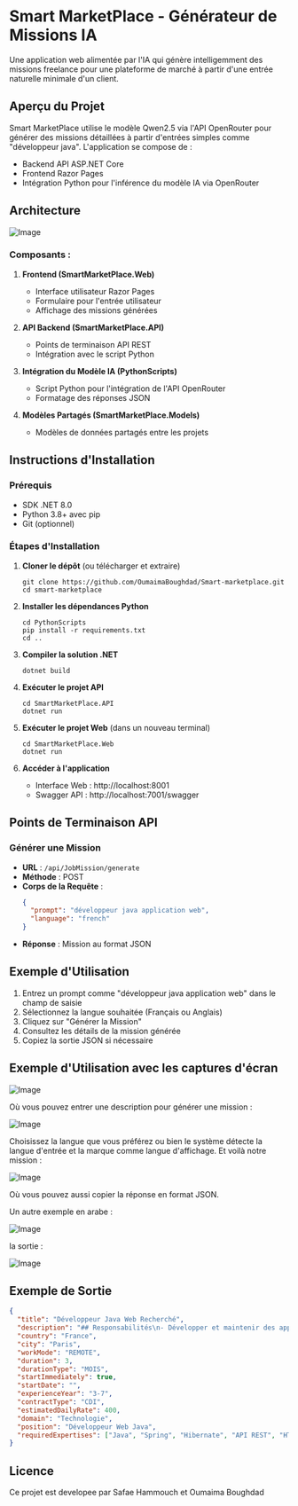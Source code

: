 # Smart MarketPlace - Générateur de Missions IA

Une application web alimentée par l'IA qui génère intelligemment des missions freelance pour une plateforme de marché à partir d'une entrée naturelle minimale d'un client.

## Aperçu du Projet

Smart MarketPlace utilise le modèle Qwen2.5 via l'API OpenRouter pour générer des missions détaillées à partir d'entrées simples comme "développeur java". L'application se compose de :

- Backend API ASP.NET Core
- Frontend Razor Pages
- Intégration Python pour l'inférence du modèle IA via OpenRouter

## Architecture

![Image](https://github.com/user-attachments/assets/8390e395-2916-40f0-9ab6-72fe9fbb3e7b)

### Composants :

1. **Frontend (SmartMarketPlace.Web)**
   - Interface utilisateur Razor Pages
   - Formulaire pour l'entrée utilisateur
   - Affichage des missions générées

2. **API Backend (SmartMarketPlace.API)**
   - Points de terminaison API REST
   - Intégration avec le script Python

3. **Intégration du Modèle IA (PythonScripts)**
   - Script Python pour l'intégration de l'API OpenRouter
   - Formatage des réponses JSON

4. **Modèles Partagés (SmartMarketPlace.Models)**
   - Modèles de données partagés entre les projets

## Instructions d'Installation

### Prérequis

- SDK .NET 8.0
- Python 3.8+ avec pip
- Git (optionnel)

### Étapes d'Installation

1. **Cloner le dépôt** (ou télécharger et extraire)
   ```
   git clone https://github.com/OumaimaBoughdad/Smart-marketplace.git
   cd smart-marketplace
   ```

2. **Installer les dépendances Python**
   ```
   cd PythonScripts
   pip install -r requirements.txt
   cd ..
   ```

3. **Compiler la solution .NET**
   ```
   dotnet build
   ```

4. **Exécuter le projet API**
   ```
   cd SmartMarketPlace.API
   dotnet run
   ```

5. **Exécuter le projet Web** (dans un nouveau terminal)
   ```
   cd SmartMarketPlace.Web
   dotnet run
   ```

6. **Accéder à l'application**
   - Interface Web : http://localhost:8001
   - Swagger API : http://localhost:7001/swagger



## Points de Terminaison API

### Générer une Mission
- **URL** : `/api/JobMission/generate`
- **Méthode** : POST
- **Corps de la Requête** :
  ```json
  {
    "prompt": "développeur java application web",
    "language": "french"
  }
  ```
- **Réponse** : Mission au format JSON

## Exemple d'Utilisation

1. Entrez un prompt comme "développeur java application web" dans le champ de saisie
2. Sélectionnez la langue souhaitée (Français ou Anglais)
3. Cliquez sur "Générer la Mission"
4. Consultez les détails de la mission générée
5. Copiez la sortie JSON si nécessaire

## Exemple d'Utilisation avec les captures d'écran

![Image](Images/mission1.png)

Où vous pouvez entrer une description pour générer une mission :


![Image](Images/MISSION2.png)

Choisissez la langue que vous préférez ou bien le système détecte la langue d'entrée et la marque comme langue d'affichage.
Et voilà notre mission :


![Image](Images/MISSION3.png)

Où vous pouvez aussi copier la réponse en format JSON.

Un autre exemple en arabe : 

![Image](Images/mission4.png)

la sortie : 

![Image](Images/mission5.png)


## Exemple de Sortie

```json
{
  "title": "Développeur Java Web Recherché",
  "description": "## Responsabilités\n- Développer et maintenir des applications web Java\n- Collaborer avec les équipes de design et backend\n- Implémenter des solutions robustes et évolutives\n- Participer aux revues de code et aux tests\n\n## Exigences\n- Solide expérience avec Java et les technologies web\n- Connaissance du Framework Spring, Hibernate\n- Compréhension des API RESTful\n- Expérience avec les technologies front-end (HTML, CSS, JavaScript)",
  "country": "France",
  "city": "Paris",
  "workMode": "REMOTE",
  "duration": 3,
  "durationType": "MOIS",
  "startImmediately": true,
  "startDate": "",
  "experienceYear": "3-7",
  "contractType": "CDI",
  "estimatedDailyRate": 400,
  "domain": "Technologie",
  "position": "Développeur Web Java",
  "requiredExpertises": ["Java", "Spring", "Hibernate", "API REST", "HTML/CSS", "JavaScript"]
}
```



## Licence

Ce projet est developee par Safae Hammouch et Oumaima Boughdad
